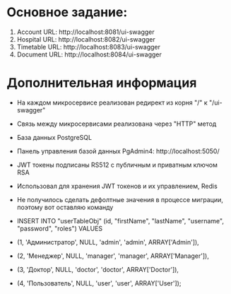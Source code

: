 # Основное задание: 
1. Account URL: http://localhost:8081/ui-swagger 
2. Hospital URL: http://localhost:8082/ui-swagger 
3. Timetable URL: http://localhost:8083/ui-swagger 
4. Document URL: http://localhost:8084/ui-swagger

# Дополнительная информация

- На каждом микросервисе реализован редирект из корня "/" к "/ui-swagger"
  
- Связь между микросервисами реализована через "HTTP" метод
  
- База данных PostgreSQL
  
- Панель управления базой данных PgAdmin4: http://localhost:5050/
  
- JWT токены подписаны RS512 с публичным и приватным ключом RSA
  
- Использовал для хранения JWT токенов и их управлением, Redis

- Не получилось сделать дефолтные значения в процессе миграции, поэтому вот
оставляю команду 
- INSERT INTO "userTableObj" (id, "firstName", "lastName", "username", "password", "roles") VALUES
- (1, 'Администратор', NULL, 'admin', 'admin', ARRAY['Admin']),
- (2, 'Менеджер', NULL, 'manager', 'manager', ARRAY['Manager']),
- (3, 'Доктор', NULL, 'doctor', 'doctor', ARRAY['Doctor']),
- (4, 'Пользователь', NULL, 'user', 'user', ARRAY['User']);
